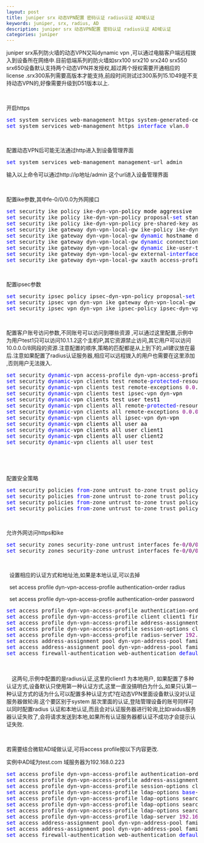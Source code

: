 ```yaml
---
layout: post
title: juniper srx 动态VPN配置 密码认证 radius认证 AD域认证
keywords: juniper, srx, radius, AD
description: juniper srx 动态VPN配置 密码认证 radius认证 AD域认证
categories: juniper
---
```

 
 juniper srx系列防火墙的动态VPN又叫dynamic vpn ,可以通过电脑客户端远程拨入到设备所在网络中.目前低端系列的防火墙如srx100 srx210 srx240 srx550 srx650设备默认支持两个动态VPN并发授权,超过两个授权需要开通相应的license .srx300系列需要高版本才能支持,前段时间测试过300系列15.1D49是不支持动态VPN的,好像需要升级到D51版本以上.

<p>&nbsp;</p>
<p>开启https</p>
<div class="cnblogs_code">
<pre><span style="color: #0000ff;">set</span> system services web-management https system-generated-<span style="color: #000000;">certificate
</span><span style="color: #0000ff;">set</span> system services web-management https <span style="color: #0000ff;">interface</span> vlan.<span style="color: #800080;">0</span></pre>
</div>
<p>&nbsp;</p>
<p>配置动态VPN后可能无法通过http进入到设备管理界面</p>
<div class="cnblogs_code">
<pre><span style="color: #0000ff;">set</span> system services web-management management-url admin</pre>
</div>
<p>输入以上命令可以通过http://ip地址/admin 这个url进入设备管理界面</p>
<p>&nbsp;</p>
<p>配置ike参数,其中fe-0/0/0.0为外网接口</p>
<div class="cnblogs_code">
<pre><span style="color: #0000ff;">set</span> security ike policy ike-dyn-vpn-<span style="color: #000000;">policy mode aggressive
</span><span style="color: #0000ff;">set</span> security ike policy ike-dyn-vpn-policy proposal-<span style="color: #0000ff;">set</span><span style="color: #000000;"> standard
</span><span style="color: #0000ff;">set</span> security ike policy ike-dyn-vpn-policy pre-shared-key ascii-text <span style="color: #800000;">"</span><span style="color: #800000;">$9$IlCRhSrlv8L7Vw.PTQn6lKv</span><span style="color: #800000;">"</span>
<span style="color: #0000ff;">set</span> security ike gateway dyn-vpn-local-gw ike-policy ike-dyn-vpn-<span style="color: #000000;">policy
</span><span style="color: #0000ff;">set</span> security ike gateway dyn-vpn-local-gw <span style="color: #0000ff;">dynamic</span><span style="color: #000000;"> hostname dynvpn
</span><span style="color: #0000ff;">set</span> security ike gateway dyn-vpn-local-gw <span style="color: #0000ff;">dynamic</span> connections-limit <span style="color: #800080;">10</span>
<span style="color: #0000ff;">set</span> security ike gateway dyn-vpn-local-gw <span style="color: #0000ff;">dynamic</span> ike-user-type group-ike-<span style="color: #000000;">id
</span><span style="color: #0000ff;">set</span> security ike gateway dyn-vpn-local-gw external-<span style="color: #0000ff;">interface</span> fe-<span style="color: #800080;">0</span>/<span style="color: #800080;">0</span>/<span style="color: #800080;">0.0</span>
<span style="color: #0000ff;">set</span> security ike gateway dyn-vpn-local-gw xauth access-profile dyn-vpn-access-profile</pre>
</div>
<p>&nbsp;</p>
<p>配置ipsec参数</p>
<div class="cnblogs_code">
<pre><span style="color: #0000ff;">set</span> security ipsec policy ipsec-dyn-vpn-policy proposal-<span style="color: #0000ff;">set</span><span style="color: #000000;"> standard
</span><span style="color: #0000ff;">set</span> security ipsec vpn dyn-vpn ike gateway dyn-vpn-local-<span style="color: #000000;">gw
</span><span style="color: #0000ff;">set</span> security ipsec vpn dyn-vpn ike ipsec-policy ipsec-dyn-vpn-policy</pre>
</div>
<p>&nbsp;</p>
<p>配置客户账号访问参数,不同账号可以访问到哪些资源 ,可以通过这里配置,示例中为用户test1只可以访问10.1.1.2这个主机IP,其它资源禁止访问,其它用户可以访问10.0.0.0/8网段的资源.注意配置的顺序,策略的匹配都是从上到下的,all建议放在最后.注意如果配置了radius认证服务器,相应可以远程拨入的用户也需要在这里添加 ,否则用户无法拨入.</p>
<div class="cnblogs_code">
<pre><span style="color: #0000ff;">set</span> security <span style="color: #0000ff;">dynamic</span>-vpn access-profile dyn-vpn-access-<span style="color: #000000;">profile
</span><span style="color: #0000ff;">set</span> security <span style="color: #0000ff;">dynamic</span>-vpn clients test remote-<span style="color: #0000ff;">protected</span>-resources <span style="color: #800080;">10.1</span>.<span style="color: #800080;">1.2</span>/<span style="color: #800080;">32</span>
<span style="color: #0000ff;">set</span> security <span style="color: #0000ff;">dynamic</span>-vpn clients test remote-exceptions <span style="color: #800080;">0.0</span>.<span style="color: #800080;">0.0</span>/<span style="color: #800080;">0</span>
<span style="color: #0000ff;">set</span> security <span style="color: #0000ff;">dynamic</span>-vpn clients test ipsec-vpn dyn-<span style="color: #000000;">vpn
</span><span style="color: #0000ff;">set</span> security <span style="color: #0000ff;">dynamic</span>-<span style="color: #000000;">vpn clients test user test1
</span><span style="color: #0000ff;">set</span> security <span style="color: #0000ff;">dynamic</span>-vpn clients all remote-<span style="color: #0000ff;">protected</span>-resources <span style="color: #800080;">10.0</span>.<span style="color: #800080;">0.0</span>/<span style="color: #800080;">8</span>
<span style="color: #0000ff;">set</span> security <span style="color: #0000ff;">dynamic</span>-vpn clients all remote-exceptions <span style="color: #800080;">0.0</span>.<span style="color: #800080;">0.0</span>/<span style="color: #800080;">0</span>
<span style="color: #0000ff;">set</span> security <span style="color: #0000ff;">dynamic</span>-vpn clients all ipsec-vpn dyn-<span style="color: #000000;">vpn
</span><span style="color: #0000ff;">set</span> security <span style="color: #0000ff;">dynamic</span>-<span style="color: #000000;">vpn clients all user aa
</span><span style="color: #0000ff;">set</span> security <span style="color: #0000ff;">dynamic</span>-<span style="color: #000000;">vpn clients all user client1
</span><span style="color: #0000ff;">set</span> security <span style="color: #0000ff;">dynamic</span>-<span style="color: #000000;">vpn clients all user client2
</span><span style="color: #0000ff;">set</span> security <span style="color: #0000ff;">dynamic</span>-vpn clients all user test</pre>
</div>
<p>&nbsp;</p>
<p>&nbsp;</p>
<p>配置安全策略</p>
<div class="cnblogs_code">
<pre><span style="color: #0000ff;">set</span> security policies <span style="color: #0000ff;">from</span>-zone untrust to-zone trust policy dyn-vpn-policy match source-<span style="color: #000000;">address any
</span><span style="color: #0000ff;">set</span> security policies <span style="color: #0000ff;">from</span>-zone untrust to-zone trust policy dyn-vpn-policy match destination-<span style="color: #000000;">address any
</span><span style="color: #0000ff;">set</span> security policies <span style="color: #0000ff;">from</span>-zone untrust to-zone trust policy dyn-vpn-<span style="color: #000000;">policy match application any
</span><span style="color: #0000ff;">set</span> security policies <span style="color: #0000ff;">from</span>-zone untrust to-zone trust policy dyn-vpn-policy then permit tunnel ipsec-vpn dyn-vpn</pre>
</div>
<p>&nbsp;</p>
<p>允许外网访问https和ike</p>
<div class="cnblogs_code">
<pre><span style="color: #0000ff;">set</span> security zones security-zone untrust interfaces fe-<span style="color: #800080;">0</span>/<span style="color: #800080;">0</span>/<span style="color: #800080;">0.0</span> host-inbound-traffic system-<span style="color: #000000;">services ike
</span><span style="color: #0000ff;">set</span> security zones security-zone untrust interfaces fe-<span style="color: #800080;">0</span>/<span style="color: #800080;">0</span>/<span style="color: #800080;">0.0</span> host-inbound-traffic system-services https</pre>
</div>
<p>&nbsp;</p>
<p>&nbsp; 设置相应的认证方式和地址池,如果是本地认证,可以去掉</p>
<p>&nbsp; set access profile dyn-vpn-access-profile authentication-order radius &nbsp;&nbsp;</p>
<p>&nbsp; set access profile dyn-vpn-access-profile authentication-order password</p>
<div class="cnblogs_code">
<pre><span style="color: #0000ff;">set</span> access profile dyn-vpn-access-profile authentication-<span style="color: #000000;">order password
</span><span style="color: #0000ff;">set</span> access profile dyn-vpn-access-profile client client1 firewall-user password <span style="color: #800000;">"</span><span style="color: #800000;">$9$KTdMxNVwYoZUx7VYoGq.Ctu</span><span style="color: #800000;">"</span>
<span style="color: #0000ff;">set</span> access profile dyn-vpn-access-profile address-assignment pool dyn-vpn-address-<span style="color: #000000;">pool
</span><span style="color: #0000ff;">set</span> access profile dyn-vpn-access-profile session-options client-idle-timeout <span style="color: #800080;">180</span>
<span style="color: #0000ff;">set</span> access profile dyn-vpn-access-profile radius-server <span style="color: #800080;">192.168</span>.<span style="color: #800080;">0.44</span> secret <span style="color: #800000;">"</span><span style="color: #800000;">$9$DJjmT6/tOIcApclvLVbaZUj.PTz39tu</span><span style="color: #800000;">"</span>
<span style="color: #0000ff;">set</span> access address-assignment pool dyn-vpn-address-pool family inet network <span style="color: #800080;">10.10</span>.<span style="color: #800080;">10.0</span>/<span style="color: #800080;">24</span>
<span style="color: #0000ff;">set</span> access address-assignment pool dyn-vpn-address-pool family inet xauth-attributes primary-dns <span style="color: #800080;">4.2</span>.<span style="color: #800080;">2.2</span>/<span style="color: #800080;">32</span>
<span style="color: #0000ff;">set</span> access firewall-authentication web-authentication <span style="color: #0000ff;">default</span>-profile dyn-vpn-access-profile</pre>
</div>
<p>　　</p>
<p>　这两句,示例中配置的是radius认证,这里的client1 为本地用户, 如果配置了多种认证方式,设备默认只使用第一种认证方式,这里一直没搞明白为什么,如果只认第一种认证方式的话为什么可以配置多种认证方式?在动态VPN里面设备默认没对认证服务器做轮询.这个要区别于system 层次里面的认证,登陆管理设备的账号同样可以同时配置radius 认证和本地认证,而且会对认证服务器进行轮询,比如raidus服务器认证失败了,会将请求发送到本地,如果所有认证服务器都认证不成功才会提示认证失败.</p>
<p>&nbsp;</p>
<p>若需要结合微软AD域做认证,可将access profile按以下内容更改.</p>
<p>实例中AD域为test.com 域服务器为192.168.0.223</p>
<div class="cnblogs_code">
<pre><span style="color: #0000ff;">set</span> access profile dyn-vpn-access-profile authentication-<span style="color: #000000;">order ldap
</span><span style="color: #0000ff;">set</span> access profile dyn-vpn-access-profile address-assignment pool dyn-vpn-address-<span style="color: #000000;">pool
</span><span style="color: #0000ff;">set</span> access profile dyn-vpn-access-profile session-options client-idle-timeout <span style="color: #800080;">180</span>
<span style="color: #0000ff;">set</span> access profile dyn-vpn-access-profile ldap-options <span style="color: #0000ff;">base</span>-distinguished-name CN=Users,DC=test,DC=<span style="color: #000000;">com
</span><span style="color: #0000ff;">set</span> access profile dyn-vpn-access-profile ldap-options search search-filter sAMAccountName=
<span style="color: #0000ff;">set</span> access profile dyn-vpn-access-profile ldap-options search admin-search distinguished-name CN=administrator,CN=Users,DC=test,DC=<span style="color: #000000;">com
</span><span style="color: #0000ff;">set</span> access profile dyn-vpn-access-profile ldap-options search admin-search password <span style="color: #800000;">"</span><span style="color: #800000;">$9$W31L-Vs24ZDi-ds4ZjPfp0B</span><span style="color: #800000;">"</span>
<span style="color: #0000ff;">set</span> access profile dyn-vpn-access-profile ldap-server <span style="color: #800080;">192.168</span>.<span style="color: #800080;">0.223</span> port <span style="color: #800080;">389</span>
<span style="color: #0000ff;">set</span> access address-assignment pool dyn-vpn-address-pool family inet network <span style="color: #800080;">10.10</span>.<span style="color: #800080;">10.0</span>/<span style="color: #800080;">24</span>
<span style="color: #0000ff;">set</span> access address-assignment pool dyn-vpn-address-pool family inet xauth-attributes primary-dns <span style="color: #800080;">4.2</span>.<span style="color: #800080;">2.2</span>/<span style="color: #800080;">32</span>
<span style="color: #0000ff;">set</span> access firewall-authentication web-authentication <span style="color: #0000ff;">default</span>-profile dyn-vpn-access-profile</pre>
</div>
<p>&nbsp;</p>
    
